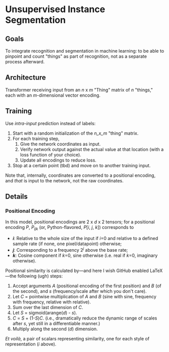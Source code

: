 # Unsupervised Instance Segmentation

## Goals

To integrate recognition and segmentation in machine learning: to be able to pinpoint and count "things" as part of recognition, not as a separate process afterward.

## Architecture

Transformer receiving input from an _n_ x _m_ "Thing" matrix of _n_ "things," each with an _m_-dimensional vector encoding.

## Training

Use _intra-input_ prediction instead of labels:
1. Start with a random initialization of the _n_x_m_ "thing" matrix.
2. For each training step,
    1. Give the network coordinates as input.
    2. Verify network output against the actual value at that location (with a loss function of your choice).
    3. Update all encodings to reduce loss.
3. Stop at a certain point (tbd) and move on to another training input.

Note that, internally, coordinates are converted to a positional encoding, and _that_ is input to the network, not the raw coordinates.

## Details

### Positional Encoding

In this model, positional encodings are 2 x _d_ x 2 tensors; for a positional encoding _P_, _P<sub>ijk</sub>_ (or, Python-flavored, _P_[_i_, _j_, _k_]) corresponds to
- **_i_**: Relative to the whole size of the input if _i_=0 and relative to a defined sample rate (if none, one pixel/datapoint) otherwise;
- **_j_**: Corresponding to a frequency 2<sup>_j_</sup> above the base rate;
- **_k_**: Cosine component if _k_=0, sine otherwise (i.e. real if _k_=0, imaginary otherwise).

Positional similarity is calculated by—and here I wish GitHub enabled LaTeX—the following (ugh) steps:
1. Accept arguments _A_ (positional encoding of the first position) and _B_ (of the second), and _s_ (frequency/scale after which you don't care).
2. Let _C_ = pointwise multiplication of _A_ and _B_ (sine with sine, frequency with frequency, relative with relative).
3. Sum over the last dimension of _C_.
4. Let _S_ = sigmoid(arange(_d_) - _s_).
5. _C_ = _S_ + (1-_S_)_C_. (i.e., dramatically reduce the dynamic range of scales after _s_, yet still in a differentiable manner.)
6. Multiply along the second (_d_) dimension.

_Et voilà_, a pair of scalars representing similarity, one for each style of representation (_i_ above).
